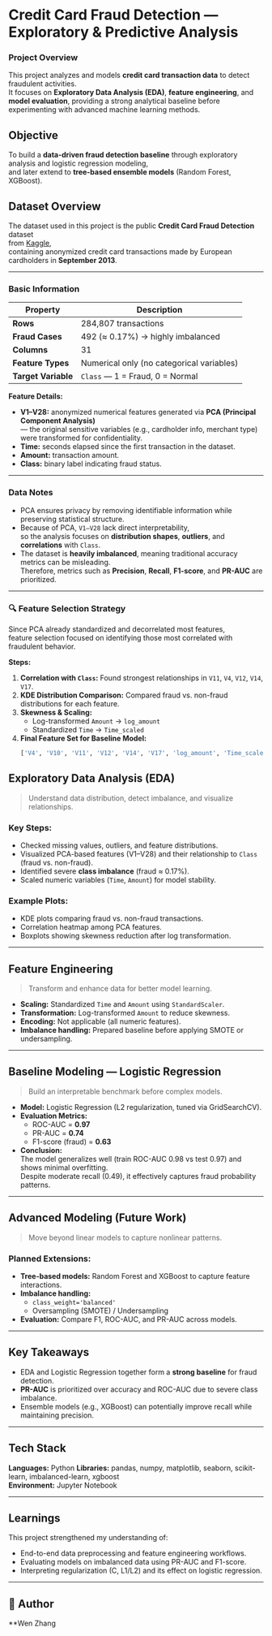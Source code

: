 #  Credit Card Fraud Detection — Exploratory & Predictive Analysis  

###  Project Overview  
This project analyzes and models **credit card transaction data** to detect fraudulent activities.  
It focuses on **Exploratory Data Analysis (EDA)**, **feature engineering**, and **model evaluation**, providing a strong analytical baseline before experimenting with advanced machine learning methods.  

##  Objective  
To build a **data-driven fraud detection baseline** through exploratory analysis and logistic regression modeling,  
and later extend to **tree-based ensemble models** (Random Forest, XGBoost).  

##  Dataset Overview  

The dataset used in this project is the public **Credit Card Fraud Detection** dataset  
from [Kaggle](https://www.kaggle.com/datasets/mlg-ulb/creditcardfraud),  
containing anonymized credit card transactions made by European cardholders in **September 2013**.

---

###  Basic Information
| Property | Description |
|-----------|--------------|
| **Rows** | 284,807 transactions |
| **Fraud Cases** | 492 (≈ 0.17%) → highly imbalanced |
| **Columns** | 31 |
| **Feature Types** | Numerical only (no categorical variables) |
| **Target Variable** | `Class` — 1 = Fraud, 0 = Normal |
    
**Feature Details:**
- **V1–V28:** anonymized numerical features generated via **PCA (Principal Component Analysis)**  
  — the original sensitive variables (e.g., cardholder info, merchant type) were transformed for confidentiality.  
- **Time:** seconds elapsed since the first transaction in the dataset.  
- **Amount:** transaction amount.  
- **Class:** binary label indicating fraud status.

---

### Data Notes
- PCA ensures privacy by removing identifiable information while preserving statistical structure.  
- Because of PCA, `V1–V28` lack direct interpretability,  
  so the analysis focuses on **distribution shapes**, **outliers**, and **correlations** with `Class`.  
- The dataset is **heavily imbalanced**, meaning traditional accuracy metrics can be misleading.  
  Therefore, metrics such as **Precision**, **Recall**, **F1-score**, and **PR-AUC** are prioritized.

---

### 🔍 Feature Selection Strategy
Since PCA already standardized and decorrelated most features,  
feature selection focused on identifying those most correlated with fraudulent behavior.

**Steps:**
1. **Correlation with `Class`:** Found strongest relationships in `V11`, `V4`, `V12`, `V14`, `V17`.  
2. **KDE Distribution Comparison:** Compared fraud vs. non-fraud distributions for each feature.  
3. **Skewness & Scaling:**  
   - Log-transformed `Amount` → `log_amount`  
   - Standardized `Time` → `Time_scaled`  
4. **Final Feature Set for Baseline Model:**
   ```python
   ['V4', 'V10', 'V11', 'V12', 'V14', 'V17', 'log_amount', 'Time_scaled']---

##  Exploratory Data Analysis (EDA)
> Understand data distribution, detect imbalance, and visualize relationships.

### Key Steps:
- Checked missing values, outliers, and feature distributions.  
- Visualized PCA-based features (V1–V28) and their relationship to `Class` (fraud vs. non-fraud).  
- Identified severe **class imbalance** (fraud ≈ 0.17%).  
- Scaled numeric variables (`Time`, `Amount`) for model stability.  

### Example Plots:
- KDE plots comparing fraud vs. non-fraud transactions.  
- Correlation heatmap among PCA features.  
- Boxplots showing skewness reduction after log transformation.  

---

##  Feature Engineering  
> Transform and enhance data for better model learning.

- **Scaling:** Standardized `Time` and `Amount` using `StandardScaler`.  
- **Transformation:** Log-transformed `Amount` to reduce skewness.  
- **Encoding:** Not applicable (all numeric features).  
- **Imbalance handling:** Prepared baseline before applying SMOTE or undersampling.  

---

##  Baseline Modeling — Logistic Regression  
> Build an interpretable benchmark before complex models.  

- **Model:** Logistic Regression (L2 regularization, tuned via GridSearchCV).  
- **Evaluation Metrics:**  
  - ROC-AUC = **0.97**  
  - PR-AUC = **0.74**  
  - F1-score (fraud) = **0.63**  
- **Conclusion:**  
  The model generalizes well (train ROC-AUC 0.98 vs test 0.97) and shows minimal overfitting.  
  Despite moderate recall (0.49), it effectively captures fraud probability patterns.  

---

##  Advanced Modeling (Future Work)  
> Move beyond linear models to capture nonlinear patterns.

### Planned Extensions:
- **Tree-based models:** Random Forest and XGBoost to capture feature interactions.  
- **Imbalance handling:**  
  - `class_weight='balanced'`  
  - Oversampling (SMOTE) / Undersampling  
- **Evaluation:** Compare F1, ROC-AUC, and PR-AUC across models.  

---

##  Key Takeaways  
- EDA and Logistic Regression together form a **strong baseline** for fraud detection.  
- **PR-AUC** is prioritized over accuracy and ROC-AUC due to severe class imbalance.  
- Ensemble models (e.g., XGBoost) can potentially improve recall while maintaining precision.  

---

##  Tech Stack  
**Languages:** Python
**Libraries:** pandas, numpy, matplotlib, seaborn, scikit-learn, imbalanced-learn, xgboost  
**Environment:** Jupyter Notebook  

---

## Learnings  
This project strengthened my understanding of:  
- End-to-end data preprocessing and feature engineering workflows.  
- Evaluating models on imbalanced data using PR-AUC and F1-score.  
- Interpreting regularization (C, L1/L2) and its effect on logistic regression.  

---

## 🤖 Author  
**Wen Zhang

